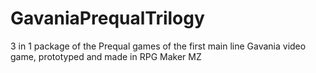 # GavaniaPrequalTrilogy
3 in 1 package of the Prequal games of the first main line Gavania video game, prototyped and made in RPG Maker MZ
